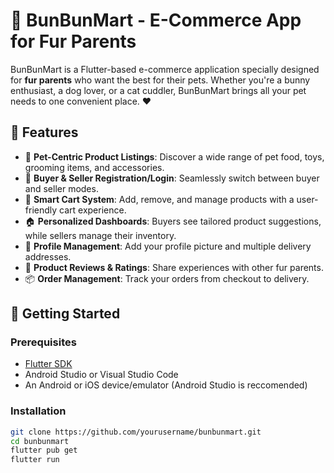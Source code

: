 # 🐰 BunBunMart - E-Commerce App for Fur Parents

BunBunMart is a Flutter-based e-commerce application specially designed for **fur parents** who want the best for their pets. Whether you're a bunny enthusiast, a dog lover, or a cat cuddler, BunBunMart brings all your pet needs to one convenient place. ❤️

## 📱 Features

- 🐶 **Pet-Centric Product Listings**: Discover a wide range of pet food, toys, grooming items, and accessories.
- 👤 **Buyer & Seller Registration/Login**: Seamlessly switch between buyer and seller modes.
- 🛒 **Smart Cart System**: Add, remove, and manage products with a user-friendly cart experience.
- 🏠 **Personalized Dashboards**: Buyers see tailored product suggestions, while sellers manage their inventory.
- 🐾 **Profile Management**: Add your profile picture and multiple delivery addresses.
- 💬 **Product Reviews & Ratings**: Share experiences with other fur parents.
- 📦 **Order Management**: Track your orders from checkout to delivery.

## 🚀 Getting Started

### Prerequisites

- [Flutter SDK](https://flutter.dev/docs/get-started/install)
- Android Studio or Visual Studio Code
- An Android or iOS device/emulator (Android Studio is reccomended)

### Installation

```bash
git clone https://github.com/yourusername/bunbunmart.git
cd bunbunmart
flutter pub get
flutter run
